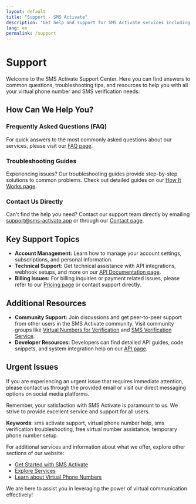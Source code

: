 ```yaml
---
layout: default
title: "Support - SMS Activate"
description: "Get help and support for SMS Activate services including virtual phone numbers and SMS verification."
lang: en
permalink: /support
---
```


# Support

Welcome to the SMS Activate Support Center. Here you can find answers to common questions, troubleshooting tips, and resources to help you with all your virtual phone number and SMS verification needs.

## How Can We Help You?

### Frequently Asked Questions (FAQ)
For quick answers to the most commonly asked questions about our services, please visit our [FAQ page](/faq).

### Troubleshooting Guides
Experiencing issues? Our troubleshooting guides provide step-by-step solutions to common problems. Check out detailed guides on our [How It Works page](/how-it-works).

### Contact Us Directly
Can't find the help you need? Contact our support team directly by emailing [support@sms-activate.app](mailto:support@sms-activate.app) or through our [Contact page](/contact).

## Key Support Topics

- **Account Management:** Learn how to manage your account settings, subscriptions, and personal information.
- **Technical Support:** Get technical assistance with API integrations, webhook setups, and more on our [API Documentation page](/api-documentation).
- **Billing Issues:** For billing inquiries or payment related issues, please refer to our [Pricing page](/pricing) or contact support directly.

## Additional Resources

- **Community Support:** Join discussions and get peer-to-peer support from other users in the SMS Activate community. Visit community groups like [Virtual Numbers for Verification](https://t.me/VirtualNumbersForVerification) and [SMS Verification Service](https://t.me/SmsVerificationService).
- **Developer Resources:** Developers can find detailed API guides, code snippets, and system integration help on our [API page](/api).

## Urgent Issues

If you are experiencing an urgent issue that requires immediate attention, please contact us through the provided email or visit our direct messaging options on social media platforms.

Remember, your satisfaction with SMS Activate is paramount to us. We strive to provide excellent service and support for all users.

**Keywords**: sms activate support, virtual phone number help, sms verification troubleshooting, free virtual number assistance, temporary phone number setup.

For additional services and information about what we offer, explore other sections of our website:
- [Get Started with SMS Activate](/get-started)
- [Explore Services](/services)
- [Learn about Virtual Phone Numbers](/virtual-phone-numbers)

We are here to assist you in leveraging the power of virtual communication effectively!